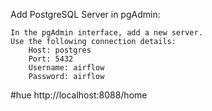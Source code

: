 Add PostgreSQL Server in pgAdmin:

    In the pgAdmin interface, add a new server.
    Use the following connection details:
        Host: postgres
        Port: 5432
        Username: airflow
        Password: airflow

#hue
http://localhost:8088/home
